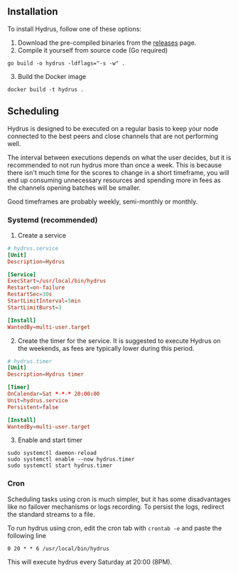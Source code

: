## Installation

To install Hydrus, follow one of these options:

1. Download the pre-compiled binaries from the [releases](https://github.com/aftermath2/hydrus/releases) page.
2. Compile it yourself from source code (Go required)

```
go build -o hydrus -ldflags="-s -w" .
```

3. Build the Docker image

```
docker build -t hydrus .
```

## Scheduling

Hydrus is designed to be executed on a regular basis to keep your node connected to the best peers and close channels that are not performing well.

The interval between executions depends on what the user decides, but it is recommended to not run hydrus more than once a week. This is because there isn't much time for the scores to change in a short timeframe, you will end up consuming unnecessary resources and spending more in fees as the channels opening batches will be smaller.

Good timeframes are probably weekly, semi-monthly or monthly.

### Systemd (recommended)

1. Create a service 

```toml
# hydrus.service
[Unit]
Description=Hydrus

[Service]
ExecStart=/usr/local/bin/hydrus
Restart=on-failure
RestartSec=30s
StartLimitInterval=5min
StartLimitBurst=3

[Install]
WantedBy=multi-user.target
```

2. Create the timer for the service. It is suggested to execute Hydrus on the weekends, as fees are typically lower during this period.

```toml
# hydrus.timer
[Unit]
Description=Hydrus timer

[Timer]
OnCalendar=Sat *-*-* 20:00:00
Unit=hydrus.service
Persistent=false

[Install]
WantedBy=multi-user.target
```

3. Enable and start timer

```console
sudo systemctl daemon-reload
sudo systemctl enable --now hydrus.timer
sudo systemctl start hydrus.timer
```

### Cron

Scheduling tasks using cron is much simpler, but it has some disadvantages like no failover mechanisms or logs recording. To persist the logs, redirect the standard streams to a file.

To run hydrus using cron, edit the cron tab with `crontab -e` and paste the following line

```
0 20 * * 6 /usr/local/bin/hydrus
```

This will execute hydrus every Saturday at 20:00 (8PM).
